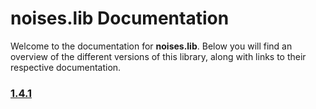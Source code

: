 # noises.lib Documentation

Welcome to the documentation for **noises.lib**. Below you will find an overview of the different versions of this library, along with links to their respective documentation.

### [1.4.1](./1.4.1/doc.md)
